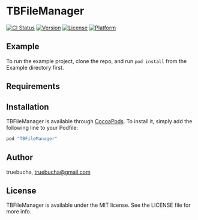 # TBFileManager

[![CI Status](http://img.shields.io/travis/truebucha/TBFileManager.svg?style=flat)](https://travis-ci.org/truebucha/TBFileManager)
[![Version](https://img.shields.io/cocoapods/v/TBFileManager.svg?style=flat)](http://cocoapods.org/pods/TBFileManager)
[![License](https://img.shields.io/cocoapods/l/TBFileManager.svg?style=flat)](http://cocoapods.org/pods/TBFileManager)
[![Platform](https://img.shields.io/cocoapods/p/TBFileManager.svg?style=flat)](http://cocoapods.org/pods/TBFileManager)

## Example

To run the example project, clone the repo, and run `pod install` from the Example directory first.

## Requirements

## Installation

TBFileManager is available through [CocoaPods](http://cocoapods.org). To install
it, simply add the following line to your Podfile:

```ruby
pod "TBFileManager"
```

## Author

truebucha, truebucha@gmail.com

## License

TBFileManager is available under the MIT license. See the LICENSE file for more info.
